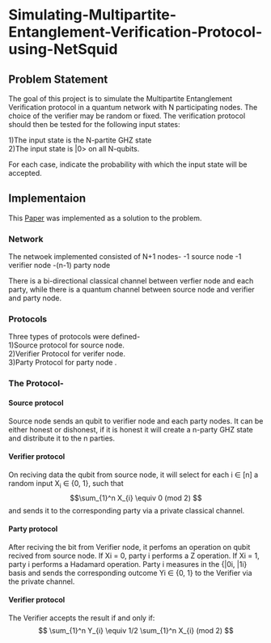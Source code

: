 # Simulating-Multipartite-Entanglement-Verification-Protocol-using-NetSquid
## Problem Statement
The goal of this project is to simulate the Multipartite Entanglement Verification protocol in a quantum network with N participating nodes. The choice of the verifier may be random or fixed. The verification protocol should then be tested for the following input states:

1)The input state is the N-partite GHZ state  
2)The input state is |0> on all N-qubits.  

For each case, indicate the probability with which the input state will be accepted.

## Implementaion
This [Paper](https://arxiv.org/abs/1112.5064) was implemented as a solution to the problem.

### Network
The netwoek implemented consisted of N+1 nodes-
-1 source node
-1 verifier node
-(n-1) party node

There is a bi-directional classical channel between verfier node and each party, while there is a quantum channel between source node and verifier and party node. 

### Protocols
Three types of protocols were defined-  
1)Source protocol for source node.  
2)Verifier Protocol for verifer node.  
3)Party Protocol for party node  .

### The Protocol-
#### Source protocol
Source node sends an qubit to verifier node and each party nodes. It can be either honest or dishonest, if it is honest it will create a n-party GHZ state and distribute it to the n parties.

#### Verifier protocol
On reciving data the qubit from source node, it will  select for each i ∈ [n] a random input X<sub>i</sub> ∈ {0, 1}, such that $$\sum_{1}^n X_{i} \equiv 0 (mod 2) $$ and sends it to the corresponding party via a private classical channel.

#### Party protocol
After reciving the bit from Verifier node, it perfoms an operation on qubit recived from source node.
If Xi = 0, party i performs a Z operation.
If Xi = 1, party i performs a Hadamard operation.
Party i measures in the {|0i, |1i} basis and sends
the corresponding outcome Yi ∈ {0, 1} to the Verifier via the private channel.

#### Verifier protocol
 The Verifier accepts the result if and only if: <br/>
$$ \sum_{1}^n Y_{i} \equiv 1/2 \sum_{1}^n X_{i} (mod 2) $$

